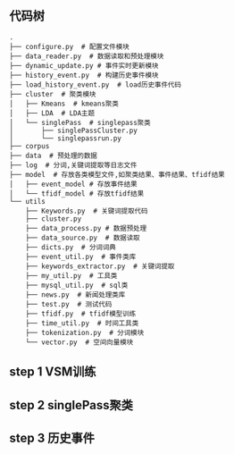 ## 代码树     
    .
    ├── configure.py  # 配置文件模块
    ├── data_reader.py  # 数据读取和预处理模块
    ├── dynamic_update.py # 事件实时更新模块
    ├── history_event.py  # 构建历史事件模块
    ├── load_history_event.py  # load历史事件代码
    ├── cluster  # 聚类模块
    │   ├── Kmeans  # kmeans聚类
    │   ├── LDA  # LDA主题
    │   └── singlePass  # singlepass聚类
    │       ├── singlePassCluster.py
    │       └── singlepassrun.py
    ├── corpus
    ├── data  # 预处理的数据
    ├── log  # 分词,关键词提取等日志文件
    ├── model  # 存放各类模型文件,如聚类结果、事件结果、tfidf结果
    │   ├── event_model # 存放事件结果
    │   └── tfidf_model # 存放tfidf结果
    └── utils
        ├── Keywords.py  # 关键词提取代码
        ├── cluster.py
        ├── data_process.py # 数据预处理
        ├── data_source.py  # 数据读取
        ├── dicts.py  # 分词词典
        ├── event_util.py  # 事件类库
        ├── keywords_extractor.py  # 关键词提取
        ├── my_util.py  # 工具类
        ├── mysql_util.py  # sql类
        ├── news.py  # 新闻处理类库
        ├── test.py  # 测试代码
        ├── tfidf.py  # tfidf模型训练
        ├── time_util.py  # 时间工具类
        ├── tokenization.py  # 分词模块
        └── vector.py  # 空间向量模块
        
## step 1 VSM训练
## step 2 singlePass聚类
## step 3 历史事件